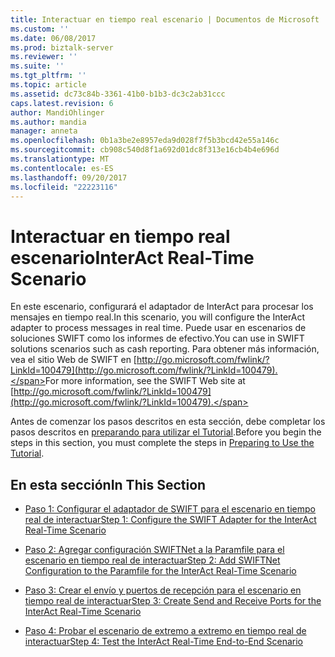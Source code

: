 ```yaml
---
title: Interactuar en tiempo real escenario | Documentos de Microsoft
ms.custom: ''
ms.date: 06/08/2017
ms.prod: biztalk-server
ms.reviewer: ''
ms.suite: ''
ms.tgt_pltfrm: ''
ms.topic: article
ms.assetid: dc73c84b-3361-41b0-b1b3-dc3c2ab31ccc
caps.latest.revision: 6
author: MandiOhlinger
ms.author: mandia
manager: anneta
ms.openlocfilehash: 0b1a3be2e8957eda9d028f7f5b3bcd42e55a146c
ms.sourcegitcommit: cb908c540d8f1a692d01dc8f313e16cb4b4e696d
ms.translationtype: MT
ms.contentlocale: es-ES
ms.lasthandoff: 09/20/2017
ms.locfileid: "22223116"
---
```

# <a name="interact-real-time-scenario"></a><span data-ttu-id="2713a-102">Interactuar en tiempo real escenario</span><span class="sxs-lookup"><span data-stu-id="2713a-102">InterAct Real-Time Scenario</span></span>
<span data-ttu-id="2713a-103">En este escenario, configurará el adaptador de InterAct para procesar los mensajes en tiempo real.</span><span class="sxs-lookup"><span data-stu-id="2713a-103">In this scenario, you will configure the InterAct adapter to process messages in real time.</span></span> <span data-ttu-id="2713a-104">Puede usar en escenarios de soluciones SWIFT como los informes de efectivo.</span><span class="sxs-lookup"><span data-stu-id="2713a-104">You can use in SWIFT solutions scenarios such as cash reporting.</span></span> <span data-ttu-id="2713a-105">Para obtener más información, vea el sitio Web de SWIFT en [http://go.microsoft.com/fwlink/?LinkId=100479](http://go.microsoft.com/fwlink/?LinkId=100479).</span><span class="sxs-lookup"><span data-stu-id="2713a-105">For more information, see the SWIFT Web site at [http://go.microsoft.com/fwlink/?LinkId=100479](http://go.microsoft.com/fwlink/?LinkId=100479).</span></span>  
  
 <span data-ttu-id="2713a-106">Antes de comenzar los pasos descritos en esta sección, debe completar los pasos descritos en [preparando para utilizar el Tutorial](../../adapters-and-accelerators/fileact-interact/preparing-to-use-the-tutorial1.md).</span><span class="sxs-lookup"><span data-stu-id="2713a-106">Before you begin the steps in this section, you must complete the steps in [Preparing to Use the Tutorial](../../adapters-and-accelerators/fileact-interact/preparing-to-use-the-tutorial1.md).</span></span>  
  
## <a name="in-this-section"></a><span data-ttu-id="2713a-107">En esta sección</span><span class="sxs-lookup"><span data-stu-id="2713a-107">In This Section</span></span>  
  
-   [<span data-ttu-id="2713a-108">Paso 1: Configurar el adaptador de SWIFT para el escenario en tiempo real de interactuar</span><span class="sxs-lookup"><span data-stu-id="2713a-108">Step 1: Configure the SWIFT Adapter for the InterAct Real-Time Scenario</span></span>](../../adapters-and-accelerators/fileact-interact/step-1-configure-the-swift-adapter-for-the-interact-real-time-scenario.md)  
  
-   [<span data-ttu-id="2713a-109">Paso 2: Agregar configuración SWIFTNet a la Paramfile para el escenario en tiempo real de interactuar</span><span class="sxs-lookup"><span data-stu-id="2713a-109">Step 2: Add SWIFTNet Configuration to the Paramfile for the InterAct Real-Time Scenario</span></span>](../../adapters-and-accelerators/fileact-interact/step-2-add-swiftnet-configuration-to-paramfile-for-interact-real-time-scenario.md)  
  
-   [<span data-ttu-id="2713a-110">Paso 3: Crear el envío y puertos de recepción para el escenario en tiempo real de interactuar</span><span class="sxs-lookup"><span data-stu-id="2713a-110">Step 3: Create Send and Receive Ports for the InterAct Real-Time Scenario</span></span>](../../adapters-and-accelerators/fileact-interact/step-3-create-send-and-receive-ports-for-the-interact-real-time-scenario.md)  
  
-   [<span data-ttu-id="2713a-111">Paso 4: Probar el escenario de extremo a extremo en tiempo real de interactuar</span><span class="sxs-lookup"><span data-stu-id="2713a-111">Step 4: Test the InterAct Real-Time End-to-End Scenario</span></span>](../../adapters-and-accelerators/fileact-interact/step-4-test-the-interact-real-time-end-to-end-scenario.md)